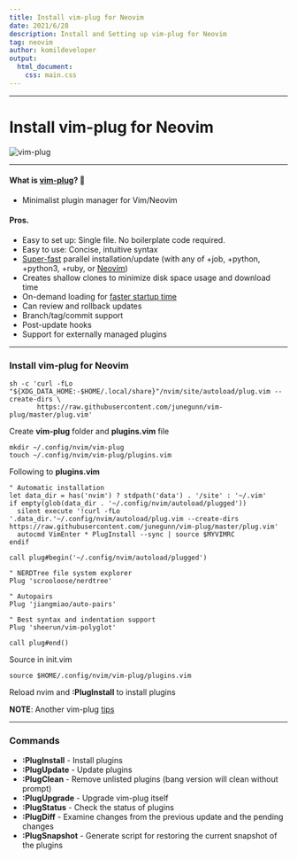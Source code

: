 ```yaml
---
title: Install vim-plug for Neovim
date: 2021/6/28
description: Install and Setting up vim-plug for Neovim
tag: neovim
author: komildeveloper
output:
  html_document:
    css: main.css
---
```


---

# Install vim-plug for Neovim

![vim-plug](https://raw.githubusercontent.com/junegunn/vim-plug/master/plug.png)

---

#### What is [vim-plug](https://github.com/junegunn/vim-plug)? 🤔

- Minimalist plugin manager for Vim/Neovim

#### Pros.

- Easy to set up: Single file. No boilerplate code required.
- Easy to use: Concise, intuitive syntax
- [Super-fast](https://raw.githubusercontent.com/junegunn/i/master/vim-plug/40-in-4.gif) parallel installation/update (with any of +job, +python, +python3, +ruby, or [Neovim](http://neovim.org/))
- Creates shallow clones to minimize disk space usage and download time
- On-demand loading for [faster startup time](https://github.com/junegunn/vim-startuptime-benchmark#result)
- Can review and rollback updates
- Branch/tag/commit support
- Post-update hooks
- Support for externally managed plugins

---

### Install vim-plug for Neovim

```
sh -c 'curl -fLo "${XDG_DATA_HOME:-$HOME/.local/share}"/nvim/site/autoload/plug.vim --create-dirs \
       https://raw.githubusercontent.com/junegunn/vim-plug/master/plug.vim'
```

Create **vim-plug** folder and **plugins.vim** file

```
mkdir ~/.config/nvim/vim-plug
touch ~/.config/nvim/vim-plug/plugins.vim
```

Following to **plugins.vim**

```
" Automatic installation
let data_dir = has('nvim') ? stdpath('data') . '/site' : '~/.vim'
if empty(glob(data_dir . '~/.config/nvim/autoload/plugged'))
  silent execute '!curl -fLo '.data_dir.'~/.config/nvim/autoload/plug.vim --create-dirs  https://raw.githubusercontent.com/junegunn/vim-plug/master/plug.vim'
  autocmd VimEnter * PlugInstall --sync | source $MYVIMRC
endif

call plug#begin('~/.config/nvim/autoload/plugged')

" NERDTree file system explorer
Plug 'scrooloose/nerdtree'

" Autopairs
Plug 'jiangmiao/auto-pairs'

" Best syntax and indentation support
Plug 'sheerun/vim-polyglot'

call plug#end()
```

Source in init.vim

```
source $HOME/.config/nvim/vim-plug/plugins.vim
```

Reload nvim and **:PlugInstall** to install plugins

**NOTE**: Another vim-plug [tips](https://github.com/junegunn/vim-plug/wiki/tips)

---

### Commands

- **:PlugInstall** - Install plugins
- **:PlugUpdate** - Update plugins
- **:PlugClean** - Remove unlisted plugins (bang version will clean without prompt)
- **:PlugUpgrade** - Upgrade vim-plug itself
- **:PlugStatus** - Check the status of plugins
- **:PlugDiff** - Examine changes from the previous update and the pending changes
- **:PlugSnapshot** - Generate script for restoring the current snapshot of the plugins
